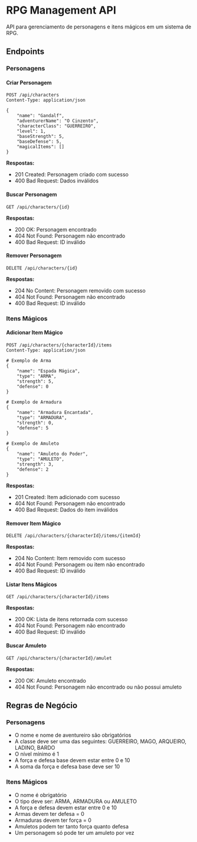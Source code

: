# RPG Management API

API para gerenciamento de personagens e itens mágicos em um sistema de RPG.

## Endpoints

### Personagens

#### Criar Personagem
```http
POST /api/characters
Content-Type: application/json

{
    "name": "Gandalf",
    "adventurerName": "O Cinzento",
    "characterClass": "GUERREIRO",
    "level": 1,
    "baseStrength": 5,
    "baseDefense": 5,
    "magicalItems": []
}
```

**Respostas:**
- 201 Created: Personagem criado com sucesso
- 400 Bad Request: Dados inválidos

#### Buscar Personagem
```http
GET /api/characters/{id}
```

**Respostas:**
- 200 OK: Personagem encontrado
- 404 Not Found: Personagem não encontrado
- 400 Bad Request: ID inválido

#### Remover Personagem
```http
DELETE /api/characters/{id}
```

**Respostas:**
- 204 No Content: Personagem removido com sucesso
- 404 Not Found: Personagem não encontrado
- 400 Bad Request: ID inválido

### Itens Mágicos

#### Adicionar Item Mágico
```http
POST /api/characters/{characterId}/items
Content-Type: application/json

# Exemplo de Arma
{
    "name": "Espada Mágica",
    "type": "ARMA",
    "strength": 5,
    "defense": 0
}

# Exemplo de Armadura
{
    "name": "Armadura Encantada",
    "type": "ARMADURA",
    "strength": 0,
    "defense": 5
}

# Exemplo de Amuleto
{
    "name": "Amuleto do Poder",
    "type": "AMULETO",
    "strength": 3,
    "defense": 2
}
```

**Respostas:**
- 201 Created: Item adicionado com sucesso
- 404 Not Found: Personagem não encontrado
- 400 Bad Request: Dados do item inválidos

#### Remover Item Mágico
```http
DELETE /api/characters/{characterId}/items/{itemId}
```

**Respostas:**
- 204 No Content: Item removido com sucesso
- 404 Not Found: Personagem ou item não encontrado
- 400 Bad Request: ID inválido

#### Listar Itens Mágicos
```http
GET /api/characters/{characterId}/items
```

**Respostas:**
- 200 OK: Lista de itens retornada com sucesso
- 404 Not Found: Personagem não encontrado
- 400 Bad Request: ID inválido

#### Buscar Amuleto
```http
GET /api/characters/{characterId}/amulet
```

**Respostas:**
- 200 OK: Amuleto encontrado
- 404 Not Found: Personagem não encontrado ou não possui amuleto

## Regras de Negócio

### Personagens
- O nome e nome de aventureiro são obrigatórios
- A classe deve ser uma das seguintes: GUERREIRO, MAGO, ARQUEIRO, LADINO, BARDO
- O nível mínimo é 1
- A força e defesa base devem estar entre 0 e 10
- A soma da força e defesa base deve ser 10

### Itens Mágicos
- O nome é obrigatório
- O tipo deve ser: ARMA, ARMADURA ou AMULETO
- A força e defesa devem estar entre 0 e 10
- Armas devem ter defesa = 0
- Armaduras devem ter força = 0
- Amuletos podem ter tanto força quanto defesa
- Um personagem só pode ter um amuleto por vez 